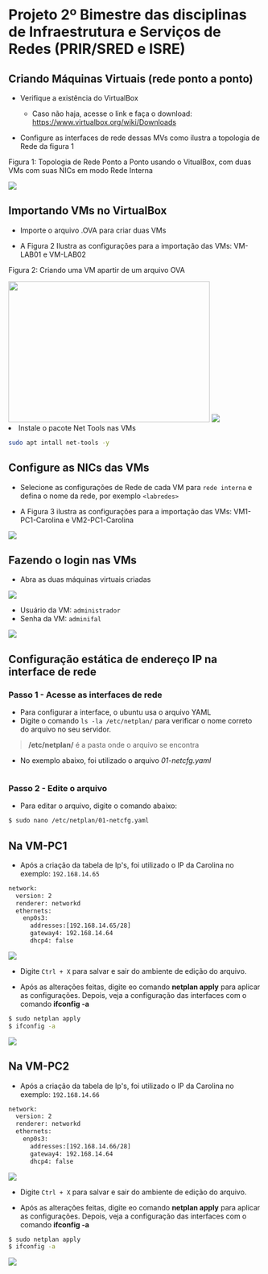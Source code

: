 # Projeto 2º Bimestre das disciplinas de Infraestrutura e Serviços de Redes (PRIR/SRED e ISRE)

## Criando Máquinas Virtuais (rede ponto a ponto)

* Verifique a existência do VirtualBox
  - Caso não haja, acesse o link e faça o download: https://www.virtualbox.org/wiki/Downloads


* Configure as interfaces de rede dessas MVs como ilustra a topologia de Rede da figura 1
<p> Figura 1: Topologia de Rede Ponto a Ponto usando o VitualBox, com duas VMs com suas NICs em modo Rede Interna</center></p>   
   <img src="../Imagens/Captura de tela de 2022-08-09 11-17-18.png"
	

<br>

## Importando VMs no VirtualBox
  * Importe o arquivo .OVA para criar duas VMs
  
  * A Figura 2 Ilustra as configurações para a importação das VMs: VM-LAB01 e VM-LAB02

<p>Figura 2: Criando uma VM apartir de um arquivo OVA</p>   
   <img src="../Imagens/import-ova1.png"
	 width="400" height="280"/> 
   <img src="../Imagens/import-ova2.png"
	


* Instale o pacote Net Tools nas VMs
```bash
sudo apt intall net-tools -y
```
## Configure as NICs das VMs

* Selecione as configurações de Rede de cada VM para `rede interna` e defina o nome da rede, por exemplo `<labredes>`

* A Figura 3 ilustra as configurações para a importação das VMs: VM1-PC1-Carolina e VM2-PC1-Carolina 

<img src='../Imagens/Captura de tela de 2022-08-09 11-17-18.png '>
 <br> 

 ## Fazendo o login nas VMs
   * Abra as duas máquinas virtuais criadas 
   <img src='../Imagens/Captura de tela de 2022-08-09 10-45-55.png'>

   * Usuário da VM: `administrador`
   * Senha da VM: `adminifal` 
   <img src='../Imagens/Captura de tela de 2022-08-09 10-47-41.png'>

## Configuração estática de endereço IP na interface de rede
  ### Passo 1 - Acesse as interfaces de rede
  * Para configurar a interface, o ubuntu usa o arquivo YAML
  * Digite o comando `ls -la /etc/netplan/` para verificar o nome correto do arquivo no seu servidor.
   > __/etc/netplan/__ é a pasta onde o arquivo se encontra
  * No exemplo abaixo, foi utilizado o arquivo *01-netcfg.yaml*
  <img scr='../Imagens/Capture de tela de 2022-08-09 10-49-23.png'> 
  

### Passo 2 - Edite o arquivo 
  * Para editar o arquivo, digite o comando abaixo:
  ```bash
  $ sudo nano /etc/netplan/01-netcfg.yaml
  ```

## Na VM-PC1
  * Após a criação da tabela de Ip's, foi utilizado o IP da Carolina no exemplo: `192.168.14.65`
  ```bash
  network:
    version: 2
    renderer: networkd
    ethernets:
      enp0s3:
        addresses:[192.168.14.65/28]
        gateway4: 192.168.14.64
        dhcp4: false
  ```
  <img src='../Imagens/Captura de tela de 2022-08-09 10-59-30.png'> <br>
  
  * Digite `Ctrl + X` para salvar e sair do ambiente de edição do arquivo.
  
  * Após as alterações feitas, digite eo comando **netplan apply** para aplicar as configurações. Depois, veja a configuração das interfaces com o comando **ifconfig -a**

  ```bash
  $ sudo netplan apply
  $ ifconfig -a 
  ```
  <img src='../Imagens/Captura de tela de 2022-08-09 11-11-56.png'>

  ## Na VM-PC2
  * Após a criação da tabela de Ip's, foi utilizado o IP da Carolina no exemplo: `192.168.14.66`
  ```bash
  network:
    version: 2
    renderer: networkd
    ethernets:
      enp0s3:
        addresses:[192.168.14.66/28]
        gateway4: 192.168.14.64
        dhcp4: false
  ```
  <img src='../Imagens/Captura de tela de editado.png'> 
  
  * Digite `Ctrl + X` para salvar e sair do ambiente de edição do arquivo.
  
  * Após as alterações feitas, digite eo comando **netplan apply** para aplicar as configurações. Depois, veja a configuração das interfaces com o comando **ifconfig -a**

  ```bash
  $ sudo netplan apply
  $ ifconfig -a 
  ```
  
  <img src='../Imagens/Captura de tela editado.png'>
